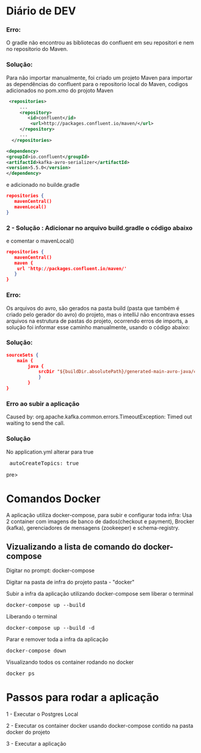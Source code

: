 # Diário de DEV

### <b>Erro:</b>
O gradle não encontrou as bibliotecas do confluent em seu repositori 
e nem no repositorio do Maven.

### <b>Solução:</b>
Para não importar manualmente, foi criado um projeto Maven para importar as dependências do
confluent para o repositorio local do Maven,
codigos adicionados no pom.xmo do projoto Maven

~~~xml
 <repositories>
     ...
     <repository>
        <id>confluent</id>
         <url>http://packages.confluent.io/maven/</url>
     </repository>
     ...
  </repositories>
~~~

~~~xml
<dependency>
<groupId>io.confluent</groupId>
<artifactId>kafka-avro-serializer</artifactId>
<version>5.5.0</version>
</dependency>
~~~

e adicionado no builde.gradle
``` json
repositories {
   mavenCentral()
   mavenLocal()
}
```

### 2 - Solução : Adicionar no arquivo build.gradle o código abaixo
e comentar o mavenLocal()
``` json
repositories {
   mavenCentral()
   maven {
    url 'http://packages.confluent.io/maven/'
   }
}
```

### <b>Erro:</b>
Os arquivos do avro, são gerados na pasta build (pasta que também é criado pelo gerador do avro) do projeto, mas o  intelliJ não encontrava esses arquivos 
na estrutura de pastas do projeto, ocorrendo erros de imports, a solução foi 
informar esse caminho manualmente, usando o código abaixo:

### <b>Solução:</b>

``` json
sourceSets {
    main {
        java {
            srcDir "${buildDir.absolutePath}/generated-main-avro-java/com/udinei/dio/ecommerce/checkout/api/event"
            }
        }
}
```

### Erro ao subir a aplicação
Caused by: org.apache.kafka.common.errors.TimeoutException: Timed out waiting to send the call.

### Solução

No application.yml alterar para true

   <pre> autoCreateTopics: true </pre>pre>

# Comandos Docker
A aplicação utiliza docker-compose, para subir e configurar toda infra:
Usa 2 container com imagens de banco de dados(checkout e payment), Brocker (kafka), 
gerenciadores de mensagens (zookeeper) e schema-registry.


## Vizualizando a lista de comando do docker-compose

Digitar no prompt: docker-compose

Digitar na pasta de infra do projeto pasta - "docker"

Subir a infra da aplicação utilizando docker-compose sem liberar o terminal 
<pre>docker-compose up --build </pre>

Liberando o terminal
<pre>docker-compose up --build -d </pre>

Parar e remover toda a infra da aplicação
<pre>docker-compose down </pre>

Visualizando todos os container rodando no docker
<pre>docker ps </pre>


# Passos para rodar a aplicação 
1 - Executar o Postgres Local

2 - Executar os container docker usando docker-compose contido na pasta docker do projeto

3 - Executar a aplicação



